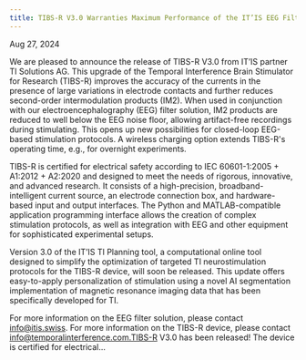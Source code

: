 ```yaml
---
title: TIBS-R V3.0 Warranties Maximum Performance of the IT’IS EEG Filters
---
```


Aug 27, 2024

We are pleased to announce the release of TIBS-R V3.0 from IT’IS partner TI Solutions AG. This upgrade of the Temporal Interference Brain Stimulator for Research (TIBS-R) improves the accuracy of the currents in the presence of large variations in electrode contacts and further reduces second-order intermodulation products (IM2). When used in conjunction with our electroencephalography (EEG) filter solution, IM2 products are reduced to well below the EEG noise floor, allowing artifact-free recordings during stimulating. This opens up new possibilities for closed-loop EEG-based stimulation protocols. A wireless charging option extends TIBS-R's operating time, e.g., for overnight experiments.

TIBS-R is certified for electrical safety according to IEC 60601-1:2005 + A1:2012 + A2:2020 and designed to meet the needs of rigorous, innovative, and advanced research. It consists of a high-precision, broadband-intelligent current source, an electrode connection box, and hardware-based input and output interfaces. The Python and MATLAB-compatible application programming interface allows the creation of complex stimulation protocols, as well as integration with EEG and other equipment for sophisticated experimental setups.

Version 3.0 of the IT’IS TI Planning tool, a computational online tool designed to simplify the optimization of targeted TI neurostimulation protocols for the TIBS-R device, will soon be released. This update offers easy-to-apply personalization of stimulation using a novel AI segmentation implementation of magnetic resonance imaging data that has been specifically developed for TI.

For more information on the EEG filter solution, please contact info@itis.swiss. For more information on the TIBS-R device, please contact info@temporalinterference.com.TIBS-R V3.0 has been released! The device is certified for electrical...
